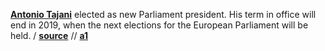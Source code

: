 **[Antonio Tajani](https://en.wikipedia.org/wiki/Antonio_Tajani "Wiki Antonio Tajani")**
elected as new Parliament president. His term in office will end in 2019, when
the next elections for the European Parliament will be held.
/ **[source](http://www.europarl.europa.eu/news/en/top-stories/20170117TST58587/antonio-tajani-elected-as-new-parliament-president)**
// **[a1](https://www.theguardian.com/world/2017/jan/17/berlusconi-ally-poised-to-become-next-european-parliament-chief)**
